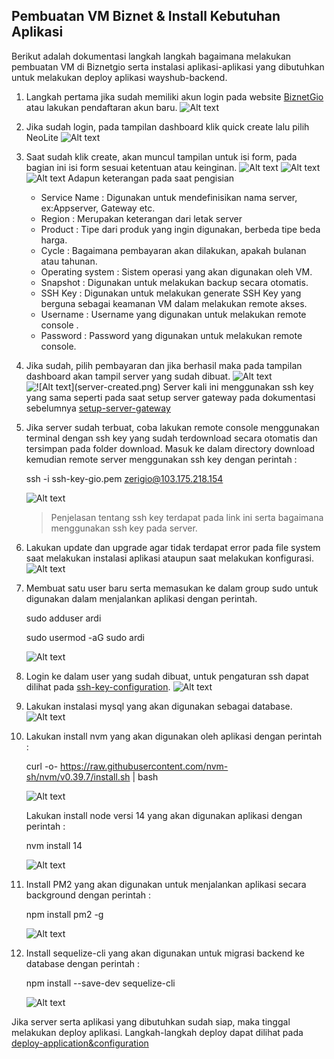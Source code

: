 ## Pembuatan VM Biznet & Install Kebutuhan Aplikasi
Berikut adalah dokumentasi langkah langkah bagaimana melakukan pembuatan VM di Biznetgio serta instalasi aplikasi-aplikasi yang dibutuhkan untuk melakukan deploy aplikasi wayshub-backend.

1. Langkah pertama jika sudah memiliki akun login pada website [BiznetGio](portal.biznetgio.com) atau lakukan pendaftaran akun baru. 
![Alt text](setup-server&install-requirements/login-biznetgio.png)

2. Jika sudah login, pada tampilan dashboard klik quick create lalu pilih NeoLite
![Alt text](setup-server&install-requirements/quick-create.png)

3. Saat sudah klik create, akan muncul tampilan untuk isi form, pada bagian ini isi form sesuai ketentuan atau keinginan.
![Alt text](setup-server&install-requirements/create-server.png)
![Alt text](setup-server&install-requirements/create-server-1.png)
![Alt text](setup-server&install-requirements/create-server-2.png)
Adapun keterangan pada saat pengisian 
    - Service Name : Digunakan untuk mendefinisikan nama server, ex:Appserver, Gateway etc.
    - Region : Merupakan keterangan dari letak server
    - Product : Tipe dari produk yang ingin digunakan, berbeda tipe beda harga.
    - Cycle : Bagaimana pembayaran akan dilakukan, apakah bulanan atau tahunan.
    - Operating system : Sistem operasi yang akan digunakan oleh VM.
    - Snapshot : Digunakan untuk melakukan backup secara otomatis.
    - SSH Key : Digunakan untuk melakukan generate SSH Key yang berguna sebagai keamanan VM dalam melakukan remote akses.
    - Username : Username yang digunakan untuk melakukan remote console .
    - Password : Password yang digunakan untuk melakukan remote console.

4. Jika sudah, pilih pembayaran dan jika berhasil maka pada tampilan dashboard akan tampil server yang sudah dibuat.
![Alt text](setup-server&install-requirements/create-server-3.png)
![!\[Alt text\](server-created.png)](setup-server&install-requirements/server-created.png)
Server kali ini menggunakan ssh key yang sama seperti pada saat setup server gateway pada dokumentasi sebelumnya [setup-server-gateway](../Day-1/setup-server&install-requirements.md)

5. Jika server sudah terbuat, coba lakukan remote console menggunakan terminal dengan ssh key yang sudah terdownload secara otomatis dan tersimpan pada folder download. Masuk ke dalam directory download kemudian remote server menggunakan ssh key dengan perintah :

    ssh -i ssh-key-gio.pem zerigio@103.175.218.154

    ![Alt text](setup-server&install-requirements/remote-server.png)
    
    >Penjelasan tentang ssh key terdapat pada link ini serta bagaimana menggunakan ssh key pada server. 

6. Lakukan update dan upgrade agar tidak terdapat error pada file system saat melakukan instalasi aplikasi ataupun saat melakukan konfigurasi.
![Alt text](setup-server&install-requirements/update&upgrade.png)

7. Membuat satu user baru serta memasukan ke dalam group sudo untuk digunakan dalam menjalankan aplikasi dengan perintah.

    sudo adduser ardi

    sudo usermod -aG sudo ardi

    ![Alt text](setup-server&install-requirements/adduser&usermod.png)

8. Login ke dalam user yang sudah dibuat, untuk pengaturan ssh dapat dilihat pada [ssh-key-configuration](ssh-key-configuration.md).
![Alt text](setup-server&install-requirements/login-ardi.png)

9. Lakukan instalasi mysql yang akan digunakan sebagai database.
![Alt text](setup-server&install-requirements/install-mysql.png)

10. Lakukan install nvm yang akan digunakan oleh aplikasi dengan perintah :

    curl -o- https://raw.githubusercontent.com/nvm-sh/nvm/v0.39.7/install.sh | bash

    ![Alt text](setup-server&install-requirements/install-nvm.png)

    Lakukan install node versi 14 yang akan digunakan aplikasi dengan perintah : 

    nvm install 14

    ![Alt text](setup-server&install-requirements/nvm-install-14.png)

11. Install PM2 yang akan digunakan untuk menjalankan aplikasi secara background dengan perintah :

    npm install pm2 -g

    ![Alt text](setup-server&install-requirements/npm-install-pm2.png)

12. Install sequelize-cli yang akan digunakan untuk migrasi backend ke database dengan perintah : 

    npm install --save-dev sequelize-cli

    ![Alt text](setup-server&install-requirements/npm-install-sequelize-cli.png)

Jika server serta aplikasi yang dibutuhkan sudah siap, maka tinggal melakukan deploy aplikasi. Langkah-langkah deploy dapat dilihat pada [deploy-application&configuration](deploy-application&configuration.md)


